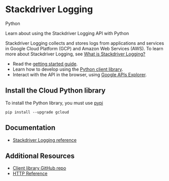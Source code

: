# Stackdriver Logging
Python

Learn about using the Stackdriver Logging API with Python

Stackdriver Logging collects and stores logs from applications and services in Google Cloud Platform (GCP) and Amazon Web Services (AWS). To learn more about Stackdriver Logging, see [What is Stackdriver Logging?](https://cloud.google.com/logging/docs/)

* Read the [getting started guide](https://cloud.google.com/logging/docs/quickstart-sdk).
* Learn how to develop using the [Python client library](https://googlecloudplatform.github.io/gcloud-python/stable/).
* Interact with the API in the browser, using [Google APIs Explorer](https://developers.google.com/apis-explorer/#p/logging/v2beta1/).

## Install the Cloud Python library
To install the Python library, you must use [pypi](https://pypi.python.org/pypi)

```
pip install --upgrade gcloud
```

## Documentation
* [Stackdriver Logging reference](http://googlecloudplatform.github.io/gcloud-python/stable/logging-usage.html)

## Additional Resources
* [Client library GitHub repo](https://github.com/GoogleCloudPlatform/gcloud-python)
* [HTTP Reference](https://cloud.google.com/logging/docs/api/introduction_v2)
